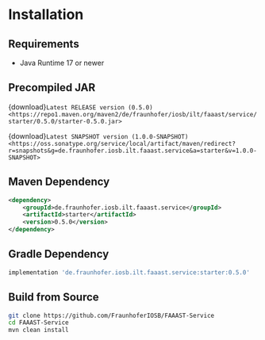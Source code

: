 # Installation

## Requirements

-	Java Runtime 17 or newer

## Precompiled JAR

<!--start:download-release-->
{download}`Latest RELEASE version (0.5.0) <https://repo1.maven.org/maven2/de/fraunhofer/iosb/ilt/faaast/service/starter/0.5.0/starter-0.5.0.jar>`<!--end:download-release-->

<!--start:download-snapshot-->
{download}`Latest SNAPSHOT version (1.0.0-SNAPSHOT) <https://oss.sonatype.org/service/local/artifact/maven/redirect?r=snapshots&g=de.fraunhofer.iosb.ilt.faaast.service&a=starter&v=1.0.0-SNAPSHOT>`<!--end:download-snapshot-->

## Maven Dependency

```xml
<dependency>
	<groupId>de.fraunhofer.iosb.ilt.faaast.service</groupId>
	<artifactId>starter</artifactId>
	<version>0.5.0</version>
</dependency>
```

## Gradle Dependency

```groovy
implementation 'de.fraunhofer.iosb.ilt.faaast.service:starter:0.5.0'
```

## Build from Source

```sh
git clone https://github.com/FraunhoferIOSB/FAAAST-Service
cd FAAAST-Service
mvn clean install
```